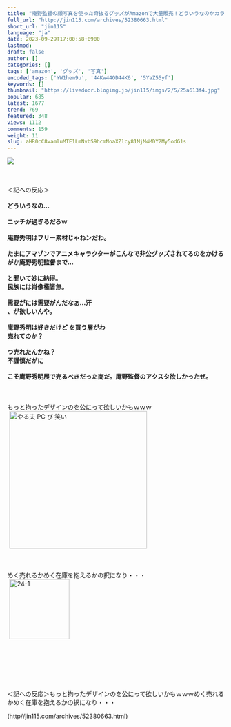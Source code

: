 ```yaml
---
title: "庵野監督の顔写真を使った奇抜るグッズがAmazonで大量販売！どういうなのかカラーに問い合わせた結果・・・ オゲーム速報＠刃"
full_url: "http://jin115.com/archives/52380663.html"
short_url: "jin115"
language: "ja"
date: 2023-09-29T17:00:58+0900
lastmod: 
draft: false
author: []
categories: []
tags: ['amazon', 'グッズ', '写真']
encoded_tags: ['YW1hem9u', '44Kw44OD44K6', '5YaZ55yf']
keywords: []
thumbnail: "https://livedoor.blogimg.jp/jin115/imgs/2/5/25a613f4.jpg"
popular: 685
latest: 1677
trend: 769
featured: 348
views: 1112
comments: 159
weight: 11
slug: aHR0cC8vamluMTE1LmNvbS9hcmNoaXZlcy81MjM4MDY2My5odG1s
---
```


![](https://livedoor.blogimg.jp/jin115/imgs/2/5/25a613f4.jpg)

<div><a name='more'></a> <br> <br> ＜記への反応＞<br> <br> <b>どういうなの…</b><br> <br> <b>ニッチが過ぎるだろｗ</b><br> <br> <b>庵野秀明はフリー素材じゃねンだわ。</b><br> <br> <b>たまにアマゾンでアニメキャラクターがこんなで非公グッズされてるのをかけるがか庵野秀明監督まで…</b><br> <br> <b>と聞いて妙に納得。<br> 民族には肖像権皆無。</b><br> <br> <b>需要がには需要がんだなぁ…汗<br> 、が欲しいんや。</b><br> <br> <b>庵野秀明は好きだけど を買う層がわ<br> 売れてのか？</b><br> <br> <b>つ売れたんかね？<br> 不謹慎だがに</b><br> <b><br> こそ庵野秀明展で売るべきだった商だ。庵野監督のアクスタ欲しかったぜ。</b><br> <br> <br> <br> もっと拘ったデザインのを公にって欲しいかもｗｗｗ<br> <img src='https//livedoor.blogimg.jp/jin115/imgs/1/0/1045dbfc.gif' alt='やる夫 PC び 笑い' width='319' border='0' hspace='5' class='pict'><br> <br> <br> <br> めく売れるかめく在庫を抱えるかの択になり・・・<br> <img src='https//livedoor.blogimg.jp/jin115/imgs/3/1/3194595d.gif' alt='24-1' width='139' border='0' hspace='5' class='pict'><br> <br> <br> <br> <br> <br> <br> <p>＜記への反応＞もっと拘ったデザインのを公にって欲しいかもｗｗｗめく売れるかめく在庫を抱えるかの択になり・・・</p></div>

(http//jin115.com/archives/52380663.html)
